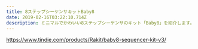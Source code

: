 ```yaml
---
title: 8ステップシーケンサキットBaby8
date: 2019-02-16T03:22:10.714Z
description: ミニマルでかわいい8ステップシーケンサのキット「Baby8」を紹介します。
---
```

https://www.tindie.com/products/Rakit/baby8-sequencer-kit-v3/
